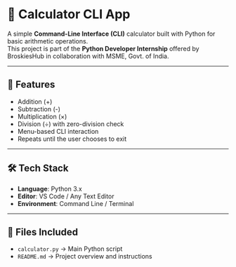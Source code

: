 # 🧮 Calculator CLI App

A simple **Command-Line Interface (CLI)** calculator built with Python for basic arithmetic operations.  
This project is part of the **Python Developer Internship** offered by BroskiesHub in collaboration with MSME, Govt. of India.

---

## 🚀 Features

- Addition (+)
- Subtraction (-)
- Multiplication (×)
- Division (÷) with zero-division check
- Menu-based CLI interaction
- Repeats until the user chooses to exit

---

## 🛠️ Tech Stack

- **Language**: Python 3.x
- **Editor**: VS Code / Any Text Editor
- **Environment**: Command Line / Terminal

---

## 📂 Files Included

- `calculator.py` → Main Python script
- `README.md` → Project overview and instructions
